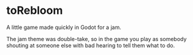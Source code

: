 # toRebloom
A little game made quickly in Godot for a jam.

The jam theme was double-take, so in the game you play as somebody shouting at someone else with bad hearing to tell them what to do.
